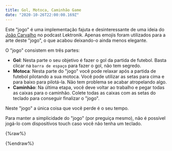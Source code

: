 ```yaml
---
title: Gol, Motoca, Caminhão Game
date: "2020-10-26T22:00:00.169Z"
---
```


Este "jogo" é uma implementação fajuta e desinteressante de uma ideia do [João Carvalho](https://www.youtube.com/@assimdisseojoao) no podcast Lektronik. Apenas emojis foram utilizados para a arte deste "jogo", o que acabou deixando-o ainda menos elegante.

O "jogo" consistem em três partes:

- __Gol__: Nesta parte o seu objetivo é fazer o gol da partida de futebol. Basta clicar na `barra de espaço` para fazer o gol, não tem segredo.
- __Motoca__: Nesta parte do "jogo" você pode relaxar após a partida de futebol pilotando a sua motoca. Você pode utilizar as setas para cima e para baixo para pilotá-la. Não tem problema se acabar atropelando algo.
- __Caminhão__: Na última etapa, você deve voltar ao trabalho e pegar todas as caixas para o caminhão. Colete todas as caixas com as setas do teclado para conseguir finalizar o "jogo".

Neste "jogo" a única coisa que você perde é o seu tempo.

Para manter a simplicidade do "jogo" (por preguiça mesmo), não é possível jogá-lo com dispositivos touch caso você não tenha um teclado. 

{%raw%}
<div id="gmcg" style="position: relative"></div>
<script src="https://cdnjs.cloudflare.com/ajax/libs/p5.js/0.7.2/p5.min.js"></script>
<script src="https://cdnjs.cloudflare.com/ajax/libs/p5.js/0.7.2/addons/p5.dom.min.js"></script>
<script>
let startedSplash = false;
let showMenu = false;
let runningGame = false;
let button;
let showGol = false;
let showMotoca = false;
let showCaminhao = false;
function setup() {
  const canvas = createCanvas(800, 600);
  canvas.parent('gmcg');
  button = createButton('Iniciar jogo');
  button.parent('gmcg');
  button.position(width / 2 - 50000, height / 2 - 50000);
  ballInitialX = width / 2;
  ballInitialY = height / 2 + 150;
}
function draw() {
  if (!startedSplash) {
    splashAnimation();
  }
  if (showMenu) {
    renderMenu();
  }
  if (showGol) {
    renderGol();
  }
  if (showMotoca) {
    renderMotoca();
  }
  if (showCaminhao) {
    renderCaminhao();
  }
}
function splashAnimation() {
  startedSplash = true;
  background(51, 102, 153);
  showCenteredText('⚽ GOL ⚽');
  setTimeout(() => {
    background(51, 102, 153);
    showCenteredText('🏍️ MOTOCA 🏍️');
    setTimeout(() => {
      background(51, 102, 153);
      showCenteredText('🚚 CAMINHÃO 🚚');
      setTimeout(() => {
        background(51, 102, 153);
        showCenteredText('🎮 GAME 🎮');
        setTimeout(() => {
          showMenu = true;
        }, 1000)
      }, 1000)
    }, 1000)
  }, 1000)
}
function keyPressed(e) {
  if (keyCode === UP_ARROW || keyCode === DOWN_ARROW || keyCode === RIGHT_ARROW || keyCode === LEFT_ARROW) {
    e.preventDefault();
  }
  if (key === ' ') {
    e.preventDefault();
    if (showGol) {
      let xToHit = golArrowX;
      let yToHit = height / 2;
      let lerpPercentage = 0;
      let gotToMiddle = false;
      let ballKickInterval = setInterval(() => {
        if (!gotToMiddle) {
          ballX = lerp(ballInitialX, xToHit, lerpPercentage);
          ballY = lerp(ballInitialY, yToHit, lerpPercentage);
        } else {
          ballX = lerp(xToHit, width / 2, lerpPercentage);
          ballY = lerp(yToHit, 80, lerpPercentage);
        }
        lerpPercentage += 0.03;
        if (lerpPercentage >= 1) {
          if (!gotToMiddle) {
            gotToMiddle = true;
            lerpPercentage = 0;
          } else {
            clearInterval(ballKickInterval);
            scoredGoal = true;
          }
        }
      }, 10);
    }
  }
}
function showCenteredText(t, c) {
  textAlign(CENTER, CENTER);
  textSize(22);
  textStyle(BOLD);
  strokeWeight(0);
  fill(c || color(0, 0, 0));
  text(t, width / 2, height / 2);
}
function renderMenu() {
  background(100, 100, 100);
  showCenteredText('⚽ GOL ⚽\n🏍️ MOTOCA 🏍️\n🚚 CAMINHÃO 🚚\n🎮 GAME 🎮');
  button.mousePressed(onIniciar);
  button.style("height", "50px");
  button.style("width", "150px");
  button.style("border", "none");
  button.style("border-radius", "10px");
  button.style("outline", "none");
  button.style("font-size", "20px");
  button.style("font-family", '"Consolas", monospace');
  button.position(width/2 - 75, height/2 + 75);
}
function onIniciar() {
  showMenu = false;
  button.position(width / 2 - 50000, height / 2 - 50000);
  showGol = true;
}
/////////
// GOL //
/////////
let golArrowX = 0;
let increaseGolArrow = true;
let ballInitialX;
let ballInitialY;
let ballX = null;
let ballY = null;
let scoredGoal = false;
function renderGol() {
  if (scoredGoal) {
    background(0, 0, 0);
    showCenteredText('⚽ GOL ⚽', color(255, 255, 255));
    setTimeout(() => {
      golArrowX = 0;
      increaseGolArrow = true;
      ballInitialX = null;
      ballInitialY = null;
      ballX = null;
      ballY = null;
      scoredGoal = false;
      showGol = false;
      showMotoca = true;
    }, 1000);
  } else {
    background(130, 209, 115);
    textAlign(CENTER);
    textSize(160);
    text('🥅', width / 2, 80);
    textSize(56);
    push();
    translate(width / 2, 160);
    angleMode(DEGREES);
    rotate(180);
    text('🤸', 0, 0);
    pop();
    drawArrow();
    textSize(30);
    if (ballX === null) {
      text('⚽', ballInitialX, ballInitialY);
    } else {
      text('⚽', ballX, ballY);
    }
    textSize(56);
    text('🏃', width / 2, height / 2 + 200);
    renderGolOpponents();
  }
}
function drawArrow() {
  strokeWeight(5);
  stroke(color(40, 40, 40, 170));
  const golX = getGolArrowX();
  line(width / 2, height / 2 + 150, golX, height / 2);
  push();
  translate(golX, height / 2);
  angleMode(DEGREES);
  rotate(golX / 2.49 + 200);
  line(0, 0, -5, 10);
  line(0, 0, 5, 10);
  line(5, 10, -5, 10);
  pop();
}
function getGolArrowX() {
  if (golArrowX === 0 || golArrowX < width / 2 - 100) {
    increaseGolArrow = true;
    golArrowX = width / 2 - 100;
  } else if (golArrowX > width / 2 + 100) {
    increaseGolArrow = false;
    golArrowX = width / 2 + 100;
  } else if (increaseGolArrow) {
    golArrowX++;
    golArrowX++;
  } else {
    golArrowX--;
    golArrowX--;
  }
  return golArrowX;
}
let golOpponentX = null;
function renderGolOpponents() {
  textSize(56);
  text('🏃🏾', getOpponentPosition(0), height / 2 + 100);
  text('🏃‍♀️', getOpponentPosition(1), height / 2 + 50);
  text('🏃🏿‍♀️', getOpponentPosition(2), height / 2);
  text('🏃🏼', getOpponentPosition(3), height / 2 - 50);
}
function getOpponentPosition(index) {
  if (!golOpponentX) {
    golOpponentX = [{
        x: width / 2 - 200,
        i: true
      },
      {
        x: width / 2 - 100,
        i: true
      },
      {
        x: width / 2 + 200,
        i: false
      },
      {
        x: width / 2,
        i: true
      }
    ];
  }
  if (golOpponentX[index].x === 0 || golOpponentX[index].x < width / 2 - 200) {
    golOpponentX[index].i = true;
    golOpponentX[index].x = width / 2 - 200;
  } else if (golOpponentX[index].x > width / 2 + 200) {
    golOpponentX[index].i = false;
    golOpponentX[index].x = width / 2 + 200;
  } else if (golOpponentX[index].i) {
    golOpponentX[index].x++;
  } else {
    golOpponentX[index].x--;
  }
  return golOpponentX[index].x;
}
////////////
// MOTOCA //
////////////
let motocaX = null;
let motocaY = null;
let sidewalkY = -100;
let lineY = -100;
let streetCars = [];
let iterations = 0;
let timeoutMotoca = null;
function renderMotoca() {
  background(110);
  fill(50);
  noStroke();
  rect(0, height / 4, width, height / 2);
  sidewalk();
  streetLine();
  renderCars();
  motoca();
}
function motoca() {
  if (!timeoutMotoca) {
    timeoutMotoca = setTimeout(() => {
      showMotoca = false;
      motocaX = null;
      motocaY = null;
      sidewalkY = -100;
      lineY = -100;
      streetCars = [];
      iterations = 0;
      timeoutMotoca = null;
      background(0, 0, 0);
      showCenteredText('🏍️ MOTOCA 🏍️', color(255, 255, 255));
      setTimeout(() => {
        showCaminhao = true;
      }, 1000);
      clearTimeout(timeoutMotoca);
    }, 20000);
  }
  if (!motocaY) {
    motocaY = height / 2;
  }
  if (!motocaX) {
    motocaX = width - 100;
  }
  if (keyIsDown(UP_ARROW)) {
    if (showMotoca) {
      if (motocaY > height / 4) {
        motocaY -= 3;
      }
    }
  }
  if (keyIsDown(DOWN_ARROW)) {
    if (showMotoca) {
      if (motocaY < height / 4 * 3 - 20) {
        motocaY += 3;
      }
    }
  }
  textSize(56);
  text('🏍️', motocaX, motocaY);
}
function sidewalk() {
  fill(110);
  stroke(90);
  strokeWeight(1);
  const sidewalkHeight = 20;
  const sidewalkWidth = 100;
  for (let i = sidewalkY; i < width; i += sidewalkWidth) {
    rect(i, height / 4 - sidewalkHeight, width, sidewalkHeight);
  }
  sidewalkY += 5;
  if (sidewalkY > sidewalkWidth) {
    sidewalkY = -100;
  }
}
function streetLine() {
  fill(255);
  noStroke();
  const lineHeight = 20;
  const lineWidth = 100;
  let step = true;
  for (let i = lineY; i < width; i += lineWidth) {
    if (step) {
      rect(i, height / 2.4 - lineHeight, lineWidth, lineHeight);
    }
    step = !step;
  }
  step = true;
  for (let i = lineY; i < width; i += lineWidth) {
    if (step) {
      rect(i, height / 1.65 - lineHeight, lineWidth, lineHeight);
    }
    step = !step;
  }
  lineY += 5;
  if (lineY > lineWidth) {
    lineY = -100;
  }
}
function getCar() {
  const cars = ['🚎', '🚐', '🚑', '🚒', '🚓', '🚕', '🚗', '🚚', '🚛', '🚜', '🚴', '🚶‍♂️', '🚶🏻‍♂️', '🚶🏼‍♂️', '🚶🏽‍♂️', '🚶🏾‍♂️', '🚶🏿‍♂️', '🚶‍♀️', '🚶🏻‍♀️', '🚶🏼‍♀️', '🚶🏽‍♀️', '🚶🏾‍♀️', '🚶🏿‍♀️', '🚧', '👻'];
  return cars[floor(random(cars.length))];
}
function renderCars() {
  if (iterations % 250 === 0) {
    const carY = floor(random(height / 4, (height / 4 * 3) - 20));
    streetCars.push({
      image: getCar(),
      x: -100,
      y: carY
    });
  }
  if (streetCars.length > 5) {
    streetCars.splice();
  }
  for (let i = 0; i < streetCars.length; i++) {
    const car = streetCars[i];
    car.x += 5;
    textSize(56);
    text(car.image, car.x, car.y);
  }
  iterations += 5;
}
//////////////
// CAMINHÃO //
//////////////
let pessoaX = null;
let pessoaY = null;
let validateBoxes = false;
function renderCaminhao() {
  background(50);
  fill(0, 170, 0);
  rect(width / 2 - 100, 0, width, height);
  textSize(200);
  text('🚚', width / 2 - 220, height / 2);
  renderStuff();
  renderBoxes();
  renderPerson();
  if (validateBoxes && !boxes.length) {
    showCaminhao = false;
    pessoaX = null;
    pessoaY = null;
    validateBoxes = false;
    boxes = null;
    stuffs = null;
    background(0, 0, 0);
    showCenteredText('🚚 CAMINHÃO 🚚', color(255, 255, 255));
    setTimeout(() => {
      showMenu = true;
    }, 1000);
  }
}
function renderPerson() {
  if (pessoaX === null) {
    pessoaX = width / 2 + 150
  }
  if (pessoaY === null) {
    pessoaY = height / 2;
  }
  if (keyIsDown(UP_ARROW)) {
    if (pessoaY > 50) {
      pessoaY -= 3;
    }
  }
  if (keyIsDown(DOWN_ARROW)) {
    if (pessoaY < height - 20) {
      pessoaY += 3;
    }
  }
  if (keyIsDown(RIGHT_ARROW)) {
    if (pessoaX < width - 70) {
      pessoaX += 3;
    }
  }
  if (keyIsDown(LEFT_ARROW)) {
    if (pessoaX > width / 2 - 100) {
      pessoaX -= 3;
    }
  }
  textSize(56);
  text('🤾', pessoaX, pessoaY);
  if (boxes && boxes.length) {
    let itemToRemove = null;
    for (let i = boxes.length - 1; i >= 0; i--) {
      const distance = dist(pessoaX, pessoaY, boxes[i].x, boxes[i].y);
      if (distance < 30) {
        boxes = boxes.filter(b => b.x !== boxes[i].x && b.y !== boxes[i].y);
      }
    }
    if (itemToRemove != null) {
      boxes.splice(itemToRemove, 1);
    }
  }
}
let boxes = null;
let stuffs = null;
function renderBoxes() {
  if (boxes === null) {
    boxes = [];
    for (let i = 0; i < 10; i++) {
      boxes.push(generateBox());
    }
    validateBoxes = true;
  }
  for (let box of boxes) {
    textSize(34);
    text('📦', box.x, box.y);
  }
}
function renderStuff() {
  if (stuffs === null) {
    stuffs = [];
    for (let i = 0; i < 10; i++) {
      stuffs.push(generateRandomStuff());
    }
  }
  for (let stuff of stuffs) {
    textSize(22);
    text(stuff.text, stuff.x, stuff.y);
  }
}
function generateBox() {
  return {
    x: random(width / 2 - 100, width - 70),
    y: random(100, height - 100)
  };
}
function generateRandomStuff() {
  const randomText = ['🐕', '🦃', '🐢', '🐤', '🍄', '🦚', '🌵', '🌼', '🌻', '🌷', '☘️', '🍀', '🐾'];
  return {
    text: randomText[floor(random(randomText.length))],
    x: random(width / 2 - 100, width - 70),
    y: random(0, height - 40)
  };
}
</script>
{%endraw%}